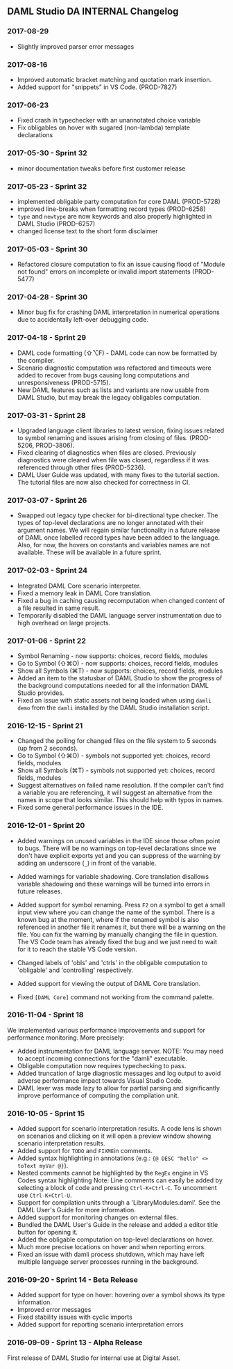 
DAML Studio DA INTERNAL Changelog
---------------------------------

### 2017-08-29

- Slightly improved parser error messages

### 2017-08-16

- Improved automatic bracket matching and quotation mark insertion.
- Added support for "snippets" in VS Code. (PROD-7827)

### 2017-06-23

- Fixed crash in typechecker with an unannotated choice variable
- Fix obligables on hover with sugared (non-lambda) template declarations

### 2017-05-30 - Sprint 32

- minor documentation tweaks before first customer release

### 2017-05-23 - Sprint 32

- implemented obligable party computation for core DAML (PROD-5728)
- improved line-breaks when formatting record types (PROD-6258)
- `type` and `newtype` are now keywords and also properly highlighted in DAML Studio (PROD-6257)
- changed license text to the short form disclaimer

### 2017-05-03 - Sprint 30

- Refactored closure computation to fix an issue causing flood of
  "Module not found" errors on incomplete or invalid import statements
  (PROD-5477)

### 2017-04-28 - Sprint 30

- Minor bug fix for crashing DAML interpretation in numerical operations
  due to accidentally left-over debugging code.

### 2017-04-18 - Sprint 29

- DAML code formatting (⇧⌥F) - DAML code can now be formatted by the compiler.
- Scenario diagnostic computation was refactored and timeouts were added to
  recover from bugs causing long computations and unresponsiveness (PROD-5715).
- New DAML features such as lists and variants are now usable from DAML Studio,
  but may break the legacy obligables computation.

### 2017-03-31 - Sprint 28

- Upgraded language client libraries to latest version, fixing issues
  related to symbol renaming and issues arising from closing of files.
  (PROD-5206, PROD-3806).
- Fixed clearing of diagnostics when files are closed. Previously diagnostics
  were cleared when file was closed, regardless if it was referenced through
  other files (PROD-5236).
- DAML User Guide was updated, with many fixes to the tutorial section. The
  tutorial files are now also checked for correctness in CI.

### 2017-03-07 - Sprint 26

- Swapped out legacy type checker for bi-directional type checker.
  The types of top-level declarations are no longer annotated with
  their argument names. We will regain similar functionality in a future
  release of DAML once labelled record types have been added to the language.
  Also, for now, the hovers on constants and variables names are not available.
  These will be available in a future sprint.

### 2017-02-03 - Sprint 24

- Integrated DAML Core scenario interpreter.
- Fixed a memory leak in DAML Core translation.
- Fixed a bug in caching causing recomputation when changed content of
  a file resulted in same result.
- Temporarily disabled the DAML language server instrumentation due to
  high overhead on large projects.

### 2017-01-06 - Sprint 22

- Symbol Renaming - now supports: choices, record fields, modules
- Go to Symbol (⇧⌘O) - now supports: choices, record fields, modules
- Show all Symbols (⌘T) - now supports: choices, record fields, modules
- Added an item to the statusbar of DAML Studio to show the progress of the background computations
  needed for all the information DAML Studio provides.
- Fixed an issue with static assets not being loaded when using `damli demo` from the `damli`
  installed by the DAML Studio installation script.

### 2016-12-15 - Sprint 21

- Changed the polling for changed files on the file system to 5 seconds (up from 2 seconds).
- Go to Symbol (⇧⌘O) - symbols not supported yet: choices, record fields, modules
- Show all Symbols (⌘T) - symbols not supported yet: choices, record fields, modules
- Suggest alternatives on failed name resolution. If the compiler can't find a variable you are
  referencing, it will suggest an alternative from the names in scope that looks similar. This
  should help with typos in names.
- Fixed some general performance issues in the IDE.

### 2016-12-01 - Sprint 20

- Added warnings on unused variables in the IDE since those often point to
  bugs. There will be no warnings on top-level declarations since we don't have
  explicit exports yet and you can suppress of the warning by adding an
  underscore (`_`) in front of the variable.

- Added warnings for variable shadowing. Core translation disallows
  variable shadowing and these warnings will be turned into errors in
  future releases.

- Added support for symbol renaming. Press `F2` on a symbol to get
  a small input view where you can change the name of the symbol.
  There is a known bug at the moment, where if the renamed symbol is also
  referenced in another file it renames it, but there will be a warning
  on the file. You can fix the warning by manually changing the file in question.
  The VS Code team has already fixed the bug and we just need to wait for it
  to reach the stable VS Code version.

- Changed labels of 'obls' and 'ctrls' in the obligable computation to
  'obligable' and 'controlling' respectively.

- Added support for viewing the output of DAML Core translation.

- Fixed `[DAML Core]` command not working from the command palette.

### 2016-11-04 - Sprint 18

We implemented various performance improvements and support for performance
monitoring. More precisely:

- Added instrumentation for DAML language server.
  NOTE: You may need to accept incoming connections for the
  "damli" executable.
- Obligable computation now requires typechecking to pass.
- Added truncation of large diagnostic messages and log output
  to avoid adverse performance impact towards Visual Studio Code.
- DAML lexer was made lazy to allow for partial parsing and significantly
  improve performance of computing the compilation unit.

### 2016-10-05 - Sprint 15

- Added support for scenario interpretation results. A code lens
  is shown on scenarios and clicking on it will open a preview window
  showing scenario interpretation results.
- Added support for `TODO` and `FIXME`in comments.
- Added syntax highlighting in annotations (e.g.: `{@ DESC "hello" <> toText myVar @}`).
- Nested comments cannot be highlighted by the `RegEx` engine in VS Codes syntax highlighting
  Note: Line comments can easily be added by selecting a block of code and
  pressing `Ctrl-K+Ctrl-C`. To uncomment use `Ctrl-K+Ctrl-U`.
- Support for compilation units through a 'LibraryModules.daml'. See the DAML User's Guide
  for more information.
- Added support for monitoring changes on external files.
- Bundled the DAML User's Guide in the release and added a editor title button for
  opening it.
- Added the obligable computation on top-level declarations on hover.
- Much more precise locations on hover and when reporting errors.
- Fixed an issue with damli process shutdown, which may have left multiple
  language server processes running in the background.

### 2016-09-20 - Sprint 14 - Beta Release

- Added support for type on hover: hovering over a symbol shows its type
  information.
- Improved error messages
- Fixed stability issues with cyclic imports
- Added support for reporting scenario interpretation errors

### 2016-09-09 - Sprint 13 - Alpha Release

First release of DAML Studio for internal use at Digital Asset.

